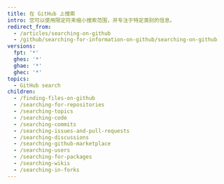 ```yaml
---
title: 在 GitHub 上搜索
intro: 您可以使用限定符来缩小搜索范围，并专注于特定类别的信息。
redirect_from:
  - /articles/searching-on-github
  - /github/searching-for-information-on-github/searching-on-github
versions:
  fpt: '*'
  ghes: '*'
  ghae: '*'
  ghec: '*'
topics:
  - GitHub search
children:
  - /finding-files-on-github
  - /searching-for-repositories
  - /searching-topics
  - /searching-code
  - /searching-commits
  - /searching-issues-and-pull-requests
  - /searching-discussions
  - /searching-github-marketplace
  - /searching-users
  - /searching-for-packages
  - /searching-wikis
  - /searching-in-forks
---
```


